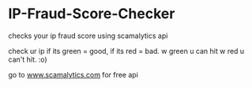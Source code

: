 # IP-Fraud-Score-Checker
checks your ip fraud score using scamalytics api

check ur ip if its green = good, if its red = bad. w green u can hit w red u can't hit. :o)

go to www.scamalytics.com for free api
